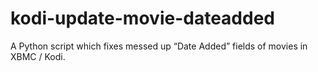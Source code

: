 # kodi-update-movie-dateadded
A Python script which fixes messed up “Date Added” fields of movies in XBMC / Kodi.
